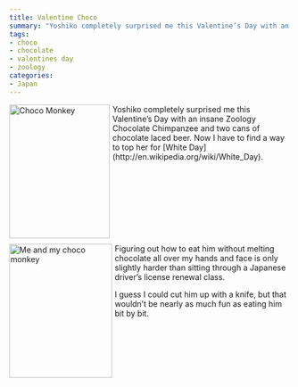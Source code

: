 ```yaml
---
title: Valentine Choco
summary: "Yoshiko completely surprised me this Valentine’s Day with an insane Zoology Chocolate Chimpanzee and two cans of chocolate laced beer. Now I have to find a way to top her for [White Day](http://en.wikipedia.org/wiki/White_Day)."
tags:
- choco
- chocolate
- valentines day
- zoology
categories:
- Japan
---
```

<a href="http://farm3.static.flickr.com/4017/4356459266_43064a732f.jpg">
  <img class="alignnone" title="Choco Monkey Valentine's Present" src="http://farm5.static.flickr.com/4017/4356459266_43064a732f_m.jpg" alt="Choco Monkey" width="180" height="240" style="float:left; margin:0 5px 10px 0" />
</a>
Yoshiko completely surprised me this Valentine’s Day with an insane Zoology Chocolate Chimpanzee and two cans of chocolate laced beer. Now I have to find a way to top her for [White Day](http://en.wikipedia.org/wiki/White_Day).

<p style="clear:both;"></p>

<a href="http://farm3.static.flickr.com/2804/4355713517_06582cd49f.jpg">
  <img class="alignnone" title="Two Monkeys" src="http://farm3.static.flickr.com/2804/4355713517_06582cd49f_m.jpg" alt="Me and my choco monkey" width="184" height="240"  style="float:left; margin:0 5px 10px 0"/>
</a>

Figuring out how to eat him without melting chocolate all over my hands and face is only slightly harder than sitting through a Japanese driver’s license renewal class.

I guess I could cut him up with a knife, but that wouldn’t be nearly as much fun as eating him bit by bit.

<p style="clear:both;"> </p>
